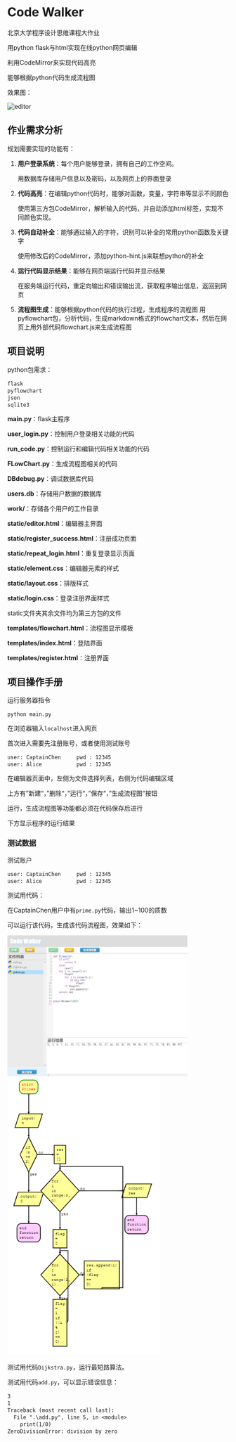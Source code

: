 # Code Walker 

北京大学程序设计思维课程大作业

用python flask与html实现在线python网页编辑

利用CodeMirror来实现代码高亮

能够根据python代码生成流程图

效果图：

![editor](E:\CaptainChen\Projects\CodeWalker\doc\editor.png)

## 作业需求分析

规划需要实现的功能有：

1. **用户登录系统**：每个用户能够登录，拥有自己的工作空间。

   用数据库存储用户信息以及密码，以及网页上的界面登录

2. **代码高亮**：在编辑python代码时，能够对函数，变量，字符串等显示不同颜色

   使用第三方包CodeMirror，解析输入的代码，并自动添加html标签，实现不同颜色实现。

3. **代码自动补全**：能够通过输入的字符，识别可以补全的常用python函数及关键字

   使用修改后的CodeMirror，添加python-hint.js来联想python的补全

4. **运行代码显示结果**：能够在网页端运行代码并显示结果

   在服务端运行代码，重定向输出和错误输出流，获取程序输出信息，返回到网页

5. **流程图生成**：能够根据python代码的执行过程，生成程序的流程图
   用pyflowchart包，分析代码，生成markdown格式的flowchart文本，然后在网页上用外部代码flowchart.js来生成流程图

## 项目说明

python包需求：

```
flask
pyflowchart
json
sqlite3
```

**main.py**：flask主程序

**user_login.py**：控制用户登录相关功能的代码

**run_code.py**：控制运行和编辑代码相关功能的代码

**FLowChart.py**：生成流程图相关的代码

**DBdebug.py**：调试数据库代码



**users.db**：存储用户数据的数据库

**work/**：存储各个用户的工作目录



**static/editor.html**：编辑器主界面

**static/register_success.html**：注册成功页面

**static/repeat_login.html**：重复登录显示页面



**static/element.css**：编辑器元素的样式

**static/layout.css**：排版样式

**static/login.css**：登录注册界面样式

static文件夹其余文件均为第三方包的文件



**templates/flowchart.html**：流程图显示模板

**templates/index.html**：登陆界面

**templates/register.html**：注册界面



## 项目操作手册

运行服务器指令

```
python main.py
```

在浏览器输入```localhost```进入网页

首次进入需要先注册账号，或者使用测试账号

```
user: CaptainChen     pwd : 12345
user: Alice           pwd : 12345
```

在编辑器页面中，左侧为文件选择列表，右侧为代码编辑区域

上方有”新建“，”删除“，”运行“，”保存“，”生成流程图“按钮

运行，生成流程图等功能都必须在代码保存后进行

下方显示程序的运行结果

### 测试数据

测试账户

```
user: CaptainChen     pwd : 12345
user: Alice           pwd : 12345
```

测试用代码：

在CaptainChen用户中有```prime.py```代码，输出1~100的质数

可以运行该代码，生成该代码流程图，效果如下：

<img src=".\doc\prime_run.png" alt="prime_run" style="zoom:40%;" />        

  <img src="\doc\prime_flowchart.png" alt="prime_flowchart" style="zoom:80%;" />



测试用代码```Dijkstra.py```，运行最短路算法。

测试用代码```add.py```，可以显示错误信息：

```
3
1
Traceback (most recent call last):
  File ".\add.py", line 5, in <module>
    print(1/0)
ZeroDivisionError: division by zero
```

